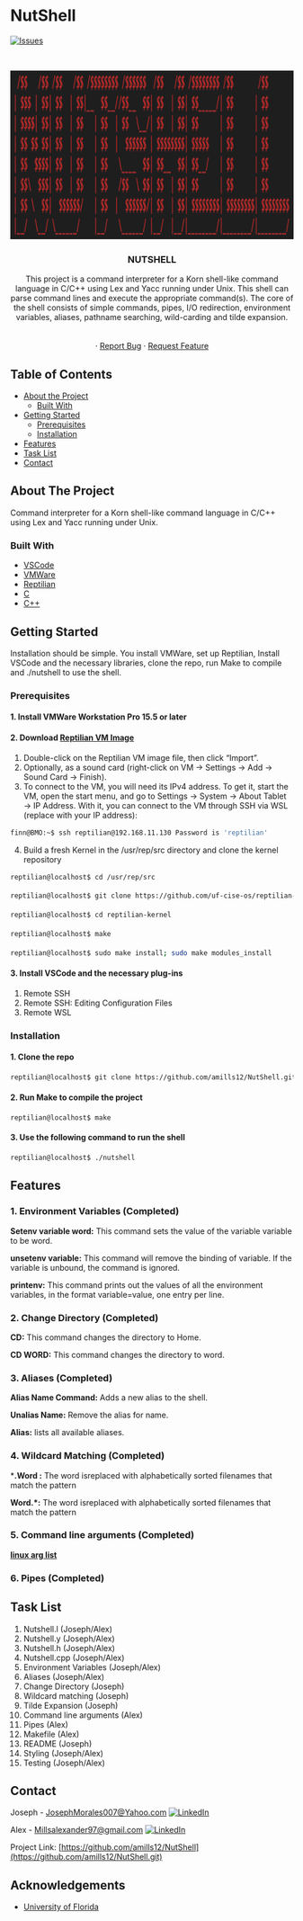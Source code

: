 # NutShell
[![Issues][issues-shield]][issues-url]





<!-- PROJECT LOGO -->
<br />
<p align="center">
  <a href="https://github.com/amills12/NutShell.gitn">
    <img src="READMEIMG/Logo.png" alt="Logo" width="1000" height="300">
  </a>
   <h3 align="center">NUTSHELL</h3>
  <p align="center">
This project is a command interpreter for a Korn shell-like command language in C/C++
using Lex and Yacc running under Unix. This shell can parse command lines and execute the
appropriate command(s). The core of the shell consists of simple commands, pipes, I/O redirection,
environment variables, aliases, pathname searching, wild-carding and tilde expansion.
    <br />
    <br />
    <br />
    ·
    <a href="https://github.com/amills12/NutShell/issues">Report Bug</a>
    ·
    <a href="https://github.com/amills12/NutShell/issues">Request Feature</a>
  </p>
</p>



<!-- TABLE OF CONTENTS -->
## Table of Contents

* [About the Project](#about-the-project)
  * [Built With](#built-with)
* [Getting Started](#getting-started)
  * [Prerequisites](#prerequisites)
  * [Installation](#installation)
* [Features](#features)
* [Task List](#tasklist)
* [Contact](#contact)


<!-- ABOUT THE PROJECT --> 
## About The Project

Command interpreter for a Korn shell-like command language in C/C++
using Lex and Yacc running under Unix.

### Built With
* [VSCode](https://code.visualstudio.com/)
* [VMWare](https://www.vmware.com/)
* [Reptilian](www.cise.ufl.edu/research/reptilian/downloads/Reptilian-latest.ova)
* [C]()
* [C++]()




<!-- GETTING STARTED -->
## Getting Started

Installation should be simple. You install VMWare, set up Reptilian, Install VSCode and the necessary libraries, clone the repo, run Make to compile and ./nutshell to use the shell. 

### Prerequisites
#### 1. Install VMWare Workstation Pro 15.5 or later

#### 2. Download [Reptilian VM Image](www.cise.ufl.edu/research/reptilian/downloads/Reptilian-latest.ova)
  1) Double-click on the Reptilian VM image file, then click “Import”.
  2) Optionally, as a sound card (right-click on VM → Settings → Add → Sound Card → Finish).
  3) To connect to the VM, you will need its IPv4 address. To get it, start the VM, open
  the start menu, and go to Settings → System → About Tablet → IP Address. With it,
  you can connect to the VM through SSH via WSL (replace with your IP address):
  
  ```sh
  finn@BMO:~$ ssh reptilian@192.168.11.130 Password is 'reptilian'
  ```
  
  4) Build a fresh Kernel in the /usr/rep/src directory and clone the kernel repository
  ```sh
  reptilian@localhost$ cd /usr/rep/src
  
  reptilian@localhost$ git clone https://github.com/uf-cise-os/reptilian-kernel.git
  
  reptilian@localhost$ cd reptilian-kernel
  
  reptilian@localhost$ make
  
  reptilian@localhost$ sudo make install; sudo make modules_install
  ```
#### 3. Install VSCode and the necessary plug-ins
  1) Remote SSH
  2) Remote SSH: Editing Configuration Files
  3) Remote WSL


<!-- Installation -->
### Installation

#### 1. Clone the repo
```sh
reptilian@localhost$ git clone https://github.com/amills12/NutShell.git
```
#### 2. Run Make to compile the project
```
reptilian@localhost$ make
```
#### 3. Use the following command to run the shell
```sh
reptilian@localhost$ ./nutshell        
```

<!-- Features -->
## Features
### 1. Environment Variables (Completed)
   **Setenv variable word:** This command sets the value of the variable variable to be word. 
  
   **unsetenv variable:** This command will remove the binding of variable. If the variable is
    unbound, the command is ignored.

   **printenv:** This command prints out the values of all the environment variables, in the format
    variable=value, one entry per line.
  
### 2. Change Directory (Completed)
   **CD:**  This command changes the directory to Home.
  
   **CD WORD:**  This command changes the directory to word.
  
### 3. Aliases (Completed)
   **Alias Name Command:**  Adds a new alias to the shell.
  
   **Unalias Name:**   Remove the alias for name.
  
   **Alias:**  lists all available aliases.
  
### 4. Wildcard Matching (Completed)
   ***.Word :**  The word isreplaced with alphabetically sorted filenames that match the pattern

   **Word.*:**  The word isreplaced with alphabetically sorted filenames that match the pattern

### 5. Command line arguments (Completed)
   **[linux arg list](https://ss64.com/bash/)**
 
### 6. Pipes (Completed)

<!-- Task List -->
## Task List
1. Nutshell.l (Joseph/Alex)
2. Nutshell.y (Joseph/Alex)
3. Nutshell.h (Joseph/Alex)
4. Nutshell.cpp (Joseph/Alex)
6. Environment Variables (Joseph/Alex)
7. Aliases (Joseph/Alex)
8. Change Directory (Joseph)
9. Wildcard matching (Joseph)
10. Tilde Expansion (Joseph)
11. Command line arguments (Alex)
12. Pipes (Alex)
13. Makefile (Alex)
14. README (Joseph)
15. Styling (Joseph/Alex)
16. Testing (Joseph/Alex)

<!-- CONTACT -->
## Contact

Joseph - JosephMorales007@Yahoo.com
[![LinkedIn][linkedin-shield]][linkedin-url-joseph]

Alex -  Millsalexander97@gmail.com
[![LinkedIn][linkedin-shield]][linkedin-url-alex]


Project Link: [https://github.com/amills12/NutShell](https://github.com/amills12/NutShell.git)



<!-- ACKNOWLEDGEMENTS -->
## Acknowledgements
* [University of Florida](https://www.ufl.edu/)




<!-- MARKDOWN LINKS & IMAGES -->
<!-- https://www.markdownguide.org/basic-syntax/#reference-style-links -->
[linkedin-shield]: https://img.shields.io/badge/-LinkedIn-black.svg?style=flat-square&logo=linkedin&colorB=555
[linkedin-url-joseph]: https://www.linkedin.com/in/josephmorales007/

[linkedin-shield]: https://img.shields.io/badge/-LinkedIn-black.svg?style=flat-square&logo=linkedin&colorB=555
[linkedin-url-alex]: https://linkedin.com/in/alex

[issues-shield]: https://img.shields.io/github/issues/amills12/NutShell/issues.svg?style=flat-square
[issues-url]: https://github.com/amills12/NutShell/issues
[product-screenshot]: images/screenshot.png
